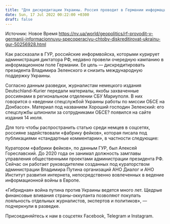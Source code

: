 ```yaml
---
title: "Для дискредитации Украины. Россия проводит в Германии информационную спецоперацию — разведка"
date: Sun, 17 Jul 2022 00:22:00 +0300
draft: false
---
```

Источник: Новое Время https://nv.ua/world/geopolitics/rf-provodit-v-germanii-informacionnuyu-specoperaciyu-chtoby-diskreditirovat-ukrainu-gur-50256928.html


Как рассказали в ГУР, российские информвойска, которыми курирует администрация диктатора РФ, недавно провели очередную кампанию в информационном поле Германии. Ее цель — дискредитировать президента Владимира Зеленского и снизить международную поддержку Украины.

Согласно данным разведки, журналистам немецкого издания Deutschland-Kurier передали материалы, якобы захваченные россиянами в региональном отделении СБУ Мариуполя. В них говорится о «ведении спецслужбой Украины работы по миссии ОБСЕ на Донбассе». Материал под названием Хороший господин Зеленский: его спецслужбы шпионили за сотрудниками ОБСЕ? появился на сайте издания 14 июля.

Для того чтобы распространить статью среди немцев в соцсетях, россияне задействовали «фабрику фейков», которая писала под публикациями «стандартные комментарии», в частности следующие:

Куратором «фабрики фейков», по данным ГУР, был Алексей Гореславский. До 2020 года он занимал должность замглавы управления общественными проектами администрации президента РФ. Сейчас он работает руководителем созданных под кураторством администрации Владимира Путина организаций АНО Диалог и АНО Институт развития интернета, непосредственно вовлеченных в ведение информационной войны в Европе.

«Гибридная» война путина против Украины ведется много лет. Щедрые финансовые вливания страны-оккупанта позволяют покупать лояльность отдельных журналистов, экспертов и политиков», — подчеркнули в разведке.

Присоединяйтесь к нам в соцсетях Facebook, Telegram и Instagram.
